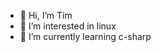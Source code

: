 - 👋 Hi, I’m Tim
- 👀 I’m interested in linux
- 🌱 I’m currently learning c-sharp

<!---
Tim901016/Tim901016 is a ✨ special ✨ repository because its `README.md` (this file) appears on your GitHub profile.
You can click the Preview link to take a look at your changes.
--->
